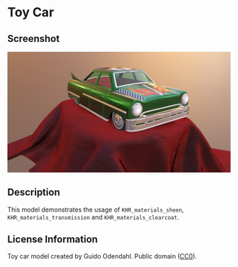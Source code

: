 # Toy Car

## Screenshot

![screenshot](screenshot/screenshot_large.jpg)

## Description

This model demonstrates the usage of `KHR_materials_sheen`, `KHR_materials_transmission` and `KHR_materials_clearcoat`.

## License Information

Toy car model created by Guido Odendahl. Public domain ([CC0](http://creativecommons.org/publicdomain/zero/1.0/)).